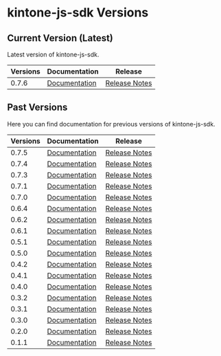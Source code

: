 # kintone-js-sdk Versions

## Current Version (Latest)
Latest version of kintone-js-sdk.

| Versions| Documentation| Release| 
| --- | --- | --- | 
| 0.7.6| [Documentation](../)| [Release Notes](https://github.com/kintone/kintone-js-sdk/releases/tag/v0.7.6)|

## Past Versions
Here you can find documentation for previous versions of kintone-js-sdk.

| Versions| Documentation| Release| 
| --- | --- | --- |
| 0.7.5| [Documentation](../../0.7.5/)| [Release Notes](https://github.com/kintone/kintone-js-sdk/releases/tag/v0.7.5)|
| 0.7.4| [Documentation](../../0.7.4/)| [Release Notes](https://github.com/kintone/kintone-js-sdk/releases/tag/v0.7.4)|
| 0.7.3| [Documentation](../../0.7.3/)| [Release Notes](https://github.com/kintone/kintone-js-sdk/releases/tag/v0.7.3)|
| 0.7.1| [Documentation](../../0.7.1/)| [Release Notes](https://github.com/kintone/kintone-js-sdk/releases/tag/v0.7.1)|
| 0.7.0| [Documentation](../../0.7.0/)| [Release Notes](https://github.com/kintone/kintone-js-sdk/releases/tag/v0.7.0)|
| 0.6.4| [Documentation](../../0.6.4/)| [Release Notes](https://github.com/kintone/kintone-js-sdk/releases/tag/v0.6.4)|
| 0.6.2| [Documentation](../../0.6.2/)| [Release Notes](https://github.com/kintone/kintone-js-sdk/releases/tag/v0.6.2)|
| 0.6.1| [Documentation](../../0.6.1/)| [Release Notes](https://github.com/kintone/kintone-js-sdk/releases/tag/v0.6.1)|
| 0.5.1| [Documentation](../../0.5.1/)| [Release Notes](https://github.com/kintone/kintone-js-sdk/releases/tag/v0.5.1)|
| 0.5.0| [Documentation](../../0.5.0/)| [Release Notes](https://github.com/kintone/kintone-js-sdk/releases/tag/v0.5.0)|
| 0.4.2| [Documentation](../../0.4.2/)| [Release Notes](https://github.com/kintone/kintone-js-sdk/releases/tag/v0.4.2)|
| 0.4.1| [Documentation](../../0.4.1/)| [Release Notes](https://github.com/kintone/kintone-js-sdk/releases/tag/v0.4.1)|
| 0.4.0| [Documentation](../../0.4.0/)| [Release Notes](https://github.com/kintone/kintone-js-sdk/releases/tag/v0.4.0)|
| 0.3.2| [Documentation](../../0.3.2/)| [Release Notes](https://github.com/kintone/kintone-js-sdk/releases/tag/v0.3.2)|
| 0.3.1| [Documentation](../../0.3.1/)| [Release Notes](https://github.com/kintone/kintone-js-sdk/releases/tag/v0.3.1)|
| 0.3.0| [Documentation](../../0.3.0/)| [Release Notes](https://github.com/kintone/kintone-js-sdk/releases/tag/v0.3.0)|
| 0.2.0| [Documentation](../../0.2.0/)| [Release Notes](https://github.com/kintone/kintone-js-sdk/releases/tag/v0.2.0)|
| 0.1.1| [Documentation](../../0.1.1/)| [Release Notes](https://github.com/kintone/kintone-js-sdk/releases/tag/v0.1.1)|